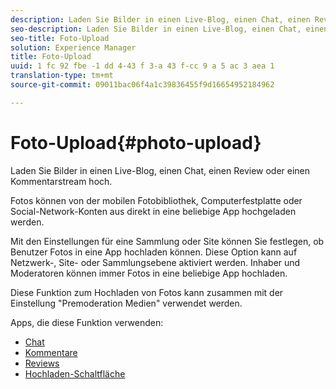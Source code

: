 ```yaml
---
description: Laden Sie Bilder in einen Live-Blog, einen Chat, einen Review oder einen Kommentarstream hoch.
seo-description: Laden Sie Bilder in einen Live-Blog, einen Chat, einen Review oder einen Kommentarstream hoch.
seo-title: Foto-Upload
solution: Experience Manager
title: Foto-Upload
uuid: 1 fc 92 fbe -1 dd 4-43 f 3-a 43 f-cc 9 a 5 ac 3 aea 1
translation-type: tm+mt
source-git-commit: 09011bac06f4a1c39836455f9d16654952184962

---
```



# Foto-Upload{#photo-upload}

Laden Sie Bilder in einen Live-Blog, einen Chat, einen Review oder einen Kommentarstream hoch.

Fotos können von der mobilen Fotobibliothek, Computerfestplatte oder Social-Network-Konten aus direkt in eine beliebige App hochgeladen werden.

Mit den Einstellungen für eine Sammlung oder Site können Sie festlegen, ob Benutzer Fotos in eine App hochladen können. Diese Option kann auf Netzwerk-, Site- oder Sammlungsebene aktiviert werden. Inhaber und Moderatoren können immer Fotos in eine beliebige App hochladen.

Diese Funktion zum Hochladen von Fotos kann zusammen mit der Einstellung &quot;Premoderation Medien&quot; verwendet werden.

Apps, die diese Funktion verwenden:

* [Chat](/help/using/c-about-apps/c-chat-app/c-chat-app.md#c_chat_app)
* [Kommentare](/help/using/c-about-apps/c-comments/c-comments.md)
* [Reviews](/help/using/c-about-apps/c-reviews-app/c-reviews-app.md#c_reviews_app)
* [Hochladen-Schaltfläche](/help/using/c-about-apps/c-upload-button-app/c-upload-button-app.md#c_upload_button_app)

